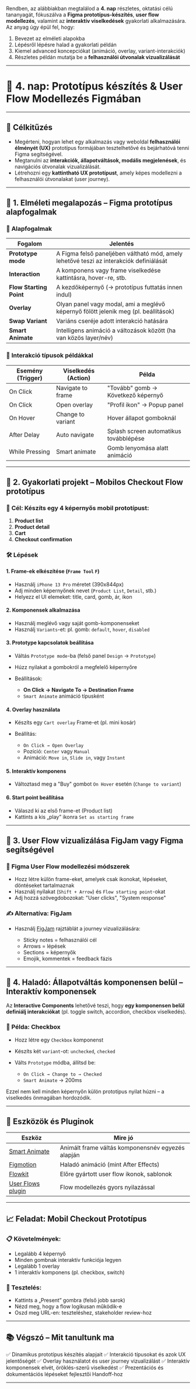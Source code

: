 Rendben, az alábbiakban megtalálod a **4. nap** részletes, oktatási célú tananyagát, fókuszálva a **Figma prototípus-készítés**, **user flow modellezés**, valamint az **interaktív viselkedések** gyakorlati alkalmazására. Az anyag úgy épül fel, hogy:

1. Bevezet az elméleti alapokba
2. Lépésről lépésre halad a gyakorlati példán
3. Kiemel advanced koncepciókat (animáció, overlay, variant-interakciók)
4. Részletes példán mutatja be a **felhasználói útvonalak vizualizálását**

---

# 🎯 **4. nap: Prototípus készítés & User Flow Modellezés Figmában**

---

## 🧠 **Célkitűzés**

* Megérteni, hogyan lehet egy alkalmazás vagy weboldal **felhasználói élményét (UX)** prototípus formájában tesztelhetővé és bejárhatóvá tenni Figma segítségével.
* Megtanulni az **interakciók, állapotváltások, modális megjelenések**, és navigációs útvonalak vizualizálását.
* Létrehozni egy **kattintható UX prototípust**, amely képes modellezni a felhasználói útvonalakat (user journey).

---

## 📘 **1. Elméleti megalapozás – Figma prototípus alapfogalmak**

### 🔹 **Alapfogalmak**

| Fogalom                 | Jelentés                                                                                |
| ----------------------- | --------------------------------------------------------------------------------------- |
| **Prototype mode**      | A Figma felső paneljében váltható mód, amely lehetővé teszi az interakciók definiálását |
| **Interaction**         | A komponens vagy frame viselkedése kattintásra, hover-re, stb.                          |
| **Flow Starting Point** | A kezdőképernyő (→ prototípus futtatás innen indul)                                     |
| **Overlay**             | Olyan panel vagy modal, ami a meglévő képernyő fölött jelenik meg (pl. beállítások)     |
| **Swap Variant**        | Variáns cseréje adott interakció hatására                                               |
| **Smart Animate**       | Intelligens animáció a változások között (ha van közös layer/név)                       |

### 🧩 **Interakció típusok példákkal**

| Esemény (Trigger) | Viselkedés (Action) | Példa                                  |
| ----------------- | ------------------- | -------------------------------------- |
| On Click          | Navigate to frame   | "Tovább" gomb → Következő képernyő     |
| On Click          | Open overlay        | "Profil ikon" → Popup panel            |
| On Hover          | Change to variant   | Hover állapot gomboknál                |
| After Delay       | Auto navigate       | Splash screen automatikus továbblépése |
| While Pressing    | Smart animate       | Gomb lenyomása alatt animáció          |

---

## 🧪 **2. Gyakorlati projekt – Mobilos Checkout Flow prototípus**

### 🎯 **Cél:** Készíts egy 4 képernyős mobil prototípust:

1. **Product list**
2. **Product detail**
3. **Cart**
4. **Checkout confirmation**

### 🛠️ **Lépések**

#### 1. **Frame-ek elkészítése** (`Frame Tool` `F`)

* Használj `iPhone 13 Pro` méretet (390x844px)
* Adj minden képernyőnek nevet (`Product List`, `Detail`, stb.)
* Helyezz el UI elemeket: title, card, gomb, ár, ikon

#### 2. **Komponensek alkalmazása**

* Használj meglévő vagy saját gomb-komponenseket
* Használj `Variants`-et: pl. gomb: `default`, `hover`, `disabled`

#### 3. **Prototype kapcsolatok beállítása**

* Váltás `Prototype mode`-ba (felső panel `Design` → `Prototype`)
* Húzz nyilakat a gombokról a megfelelő képernyőre
* Beállítások:

  * **On Click → Navigate To → Destination Frame**
  * `Smart Animate` animáció típusként

#### 4. **Overlay használata**

* Készíts egy `Cart overlay` Frame-et (pl. mini kosár)
* Beállítás:

  * `On Click → Open Overlay`
  * Pozíció: `Center` vagy `Manual`
  * Animáció: `Move in`, `Slide in`, vagy `Instant`

#### 5. **Interaktív komponens**

* Változtasd meg a "Buy" gombot `On Hover` esetén (`Change to variant`)

#### 6. **Start point beállítása**

* Válaszd ki az első frame-et (Product list)
* Kattints a kis „play” ikonra `Set as starting frame`

---

## 🧭 **3. User Flow vizualizálása FigJam vagy Figma segítségével**

### 🧩 **Figma User Flow modellezési módszerek**

* Hozz létre külön frame-eket, amelyek csak ikonokat, lépéseket, döntéseket tartalmaznak
* Használj nyilakat (`Shift + Arrow`) és `Flow starting point`-okat
* Adj hozzá szövegdobozokat: "User clicks", "System response"

### ✍️ **Alternatíva: FigJam**

* Használj [FigJam](https://www.figma.com/figjam/) rajztáblát a journey vizualizálására:

  * Sticky notes = felhasználói cél
  * Arrows = lépések
  * Sections = képernyők
  * Emojik, kommentek = feedback fázis

---

## 🧠 **4. Haladó: Állapotváltás komponensen belül – Interaktív komponensek**

Az **Interactive Components** lehetővé teszi, hogy **egy komponensen belül definiálj interakciókat** (pl. toggle switch, accordion, checkbox viselkedés).

### 🔧 Példa: Checkbox

* Hozz létre egy `Checkbox` komponenst
* Készíts két `variant`-ot: `unchecked`, `checked`
* Válts `Prototype` módba, állítsd be:

  * `On Click → Change to → Checked`
  * `Smart Animate` → 200ms

Ezzel nem kell minden képernyőn külön prototípus nyilat húzni – a viselkedés önmagában hordozódik.

---

## 🧰 **Eszközök és Pluginok**

| Eszköz                                                                                    | Mire jó                                           |
| ----------------------------------------------------------------------------------------- | ------------------------------------------------- |
| [Smart Animate](https://help.figma.com/hc/en-us/articles/360041051173)                    | Animált frame váltás komponensnév egyezés alapján |
| [Figmotion](https://www.figma.com/community/plugin/733025261168520714/Figmotion)          | Haladó animáció (mint After Effects)              |
| [Flowkit](https://www.figma.com/community/file/747989768963517282)                        | Előre gyártott user flow ikonok, sablonok         |
| [User Flows plugin](https://www.figma.com/community/plugin/784320155917094857/User-Flows) | Flow modellezés gyors nyilazással                 |

---

## 📈 **Feladat: Mobil Checkout Prototípus**

### 📋 Követelmények:

* Legalább 4 képernyő
* Minden gombnak interaktív funkciója legyen
* Legalább 1 overlay
* 1 interaktív komponens (pl. checkbox, switch)

### 🎥 Tesztelés:

* Kattints a „Present” gombra (felső jobb sarok)
* Nézd meg, hogy a flow logikusan működik-e
* Oszd meg URL-en: teszteléshez, stakeholder review-hoz

---

## 📚 **Végszó – Mit tanultunk ma**

✅ Dinamikus prototípus készítés alapjait
✅ Interakció típusokat és azok UX jelentőségét
✅ Overlay használatot és user journey vizualizálást
✅ Interaktív komponensek elvét, öröklés-szerű viselkedést
✅ Prezentációs és dokumentációs lépéseket fejlesztői Handoff-hoz

---

